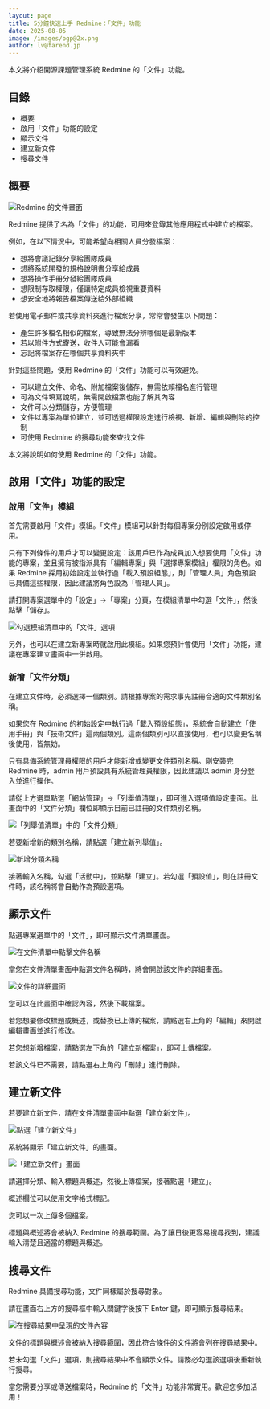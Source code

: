 ```yaml
---
layout: page
title: 5分鐘快速上手 Redmine：「文件」功能
date: 2025-08-05
image: /images/ogp@2x.png
author: lv@farend.jp
---
```


本文將介紹開源課題管理系統 Redmine 的「文件」功能。

## 目錄

- 概要
- 啟用「文件」功能的設定
- 顯示文件
- 建立新文件
- 搜尋文件

## 概要

![Redmine 的文件畫面](images/documents-01@2x.png)

Redmine 提供了名為「文件」的功能，可用來登錄其他應用程式中建立的檔案。

例如，在以下情況中，可能希望向相關人員分發檔案：

- 想將會議記錄分享給團隊成員
- 想將系統開發的規格說明書分享給成員
- 想將操作手冊分發給團隊成員
- 想限制存取權限，僅讓特定成員檢視重要資料
- 想安全地將報告檔案傳送給外部組織

若使用電子郵件或共享資料夾進行檔案分享，常常會發生以下問題：

- 產生許多檔名相似的檔案，導致無法分辨哪個是最新版本
- 若以附件方式寄送，收件人可能會漏看
- 忘記將檔案存在哪個共享資料夾中

針對這些問題，使用 Redmine 的「文件」功能可以有效避免。

- 可以建立文件、命名、附加檔案後儲存，無需依賴檔名進行管理
- 可為文件填寫說明，無需開啟檔案也能了解其內容
- 文件可以分類儲存，方便管理
- 文件以專案為單位建立，並可透過權限設定進行檢視、新增、編輯與刪除的控制
- 可使用 Redmine 的搜尋功能來查找文件

本文將說明如何使用 Redmine 的「文件」功能。

## 啟用「文件」功能的設定

### 啟用「文件」模組

首先需要啟用「文件」模組。「文件」模組可以針對每個專案分別設定啟用或停用。

只有下列條件的用戶才可以變更設定：該用戶已作為成員加入想要使用「文件」功能的專案，並且擁有被指派具有「編輯專案」與「選擇專案模組」權限的角色。如果 Redmine 採用初始設定並執行過「載入預設組態」，則「管理人員」角色預設已具備這些權限，因此建議將角色設為「管理人員」。

請打開專案選單中的「設定」→「專案」分頁，在模組清單中勾選「文件」，然後點擊「儲存」。

![勾選模組清單中的「文件」選項](images/documents-02@2x.png)

另外，也可以在建立新專案時就啟用此模組。如果您預計會使用「文件」功能，建議在專案建立畫面中一併啟用。

### 新增「文件分類」

在建立文件時，必須選擇一個類別。請根據專案的需求事先註冊合適的文件類別名稱。

如果您在 Redmine 的初始設定中執行過「載入預設組態」，系統會自動建立「使用手冊」與「技術文件」這兩個類別。這兩個類別可以直接使用，也可以變更名稱後使用，皆無妨。

只有具備系統管理員權限的用戶才能新增或變更文件類別名稱。剛安裝完 Redmine 時，admin 用戶預設具有系統管理員權限，因此建議以 admin 身分登入並進行操作。

請從上方選單點選「網站管理」→「列舉值清單」，即可進入選項值設定畫面。此畫面中的「文件分類」欄位即顯示目前已註冊的文件類別名稱。

![「列舉值清單」中的「文件分類」](images/documents-03@2x.png)

若要新增新的類別名稱，請點選「建立新列舉值」。

![新增分類名稱](images/documents-04@2x.png)

接著輸入名稱，勾選「活動中」，並點擊「建立」。若勾選「預設值」，則在註冊文件時，該名稱將會自動作為預設選項。

## 顯示文件

點選專案選單中的「文件」，即可顯示文件清單畫面。

![在文件清單中點擊文件名稱](images/documents-05@2x.png)

當您在文件清單畫面中點選文件名稱時，將會開啟該文件的詳細畫面。

![文件的詳細畫面](images/documents-06@2x.png)

您可以在此畫面中確認內容，然後下載檔案。

若您想要修改標題或概述，或替換已上傳的檔案，請點選右上角的「編輯」來開啟編輯畫面並進行修改。

若您想新增檔案，請點選左下角的「建立新檔案」，即可上傳檔案。

若該文件已不需要，請點選右上角的「刪除」進行刪除。

## 建立新文件

若要建立新文件，請在文件清單畫面中點選「建立新文件」。

![點選「建立新文件」](images/documents-07@2x.png)

系統將顯示「建立新文件」的畫面。

![「建立新文件」畫面](images/documents-08@2x.png)

請選擇分類、輸入標題與概述，然後上傳檔案，接著點選「建立」。

概述欄位可以使用文字格式標記。

您可以一次上傳多個檔案。

標題與概述將會被納入 Redmine 的搜尋範圍。為了讓日後更容易搜尋找到，建議輸入清楚且適當的標題與概述。

## 搜尋文件

Redmine 具備搜尋功能，文件同樣屬於搜尋對象。

請在畫面右上方的搜尋框中輸入關鍵字後按下 Enter 鍵，即可顯示搜尋結果。

![在搜尋結果中呈現的文件內容](images/documents-09@2x.png)

文件的標題與概述會被納入搜尋範圍，因此符合條件的文件將會列在搜尋結果中。

若未勾選「文件」選項，則搜尋結果中不會顯示文件。請務必勾選該選項後重新執行搜尋。

當您需要分享或傳送檔案時，Redmine 的「文件」功能非常實用。歡迎您多加活用！

